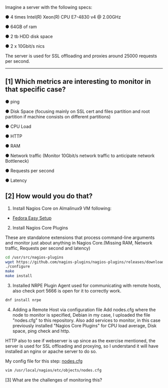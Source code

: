 Imagine a server with the following specs:

● 4 times Intel(R) Xeon(R) CPU E7-4830 v4 @ 2.00GHz

● 64GB of ram

● 2 tb HDD disk space

● 2 x 10Gbit/s nics

The server is used for SSL offloading and proxies around 25000 requests per
second.

---
[1] Which metrics are interesting to monitor in that specific case?
---
● ping

● Disk Space (focusing mainly on SSL cert and files partition and root partition if machine consists on different partitions)

● CPU Load

● HTTP

● RAM

● Network traffic (Monitor 10Gbit/s network traffic to anticipate network Bottleneck)

● Requests per second

● Latency



[2] How would you do that?
---
1. Install Nagios Core on Almalinux9 VM following:
- [Fedora Easy Setup](https://support.nagios.com/kb/article/nagios-core-installing-nagios-core-from-source-96.html#Fedora)

2. Install Nagios Core Plugins

These are standalone extensions that process command-line arguments and monitor just about anything in Nagios Core.(Missing RAM, Network traffic, Requests per second and latency)
```bash
cd /usr/src/nagios-plugins
wget https://github.com/nagios-plugins/nagios-plugins/releases/download/release-2.4.4/nagios-plugins-2.4.4.tar.gz
./configure
make
make install
```
3. Installed NRPE Plugin
Agent used for communicating with remote hosts, also check port 5666 is open for it to correctly work.
```bash
dnf install nrpe
```
4. Adding a Remote Host via configuration file
Add nodes.cfg where the node to monitor is specified, Debian in my case, I uploaded the file "nodes.cfg" to this repository.
Also add services to monitor, in this case previously installed "Nagios Core Plugins" for CPU load average, Disk space, ping check and http.

HTTP also to see if webserver is up since as the exercise mentioned, the server is used for SSL offloading and proxying, so I understand it will have installed an nginx or apache server to do so.

My config file for this step: [nodes.cfg](https://github.com/DiegoMiguelanez/test-repository/blob/main/nodes.cfg)

```bash
vim /usr/local/nagios/etc/objects/nodes.cfg
```


[3] What are the challenges of monitoring this?





